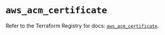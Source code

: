 # `aws_acm_certificate`

Refer to the Terraform Registry for docs: [`aws_acm_certificate`](https://registry.terraform.io/providers/hashicorp/aws/5.50.0/docs/resources/acm_certificate).
